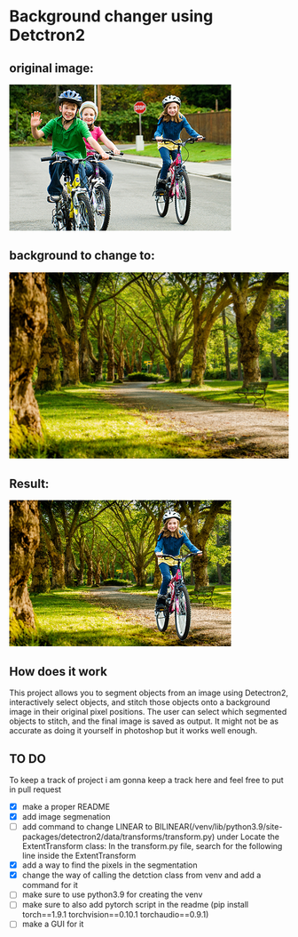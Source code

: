 # Background changer using Detctron2

## original image:

![image](src/image.jpg)

## background to change to:

![background](src/park.jpg)

## Result:

![final](src/stitched_image_on_background.png)

## How does it work

This project allows you to segment objects from an image using Detectron2, interactively select objects, and stitch those objects onto a background image in their original pixel positions. The user can select which segmented objects to stitch, and the final image is saved as output. It might not be as accurate as doing it yourself in photoshop but it works well enough.

## TO DO

To keep a track of project i am gonna keep a track here and feel free to put in pull request



* [x] make a proper README
* [x] add image segmenation
* [ ] add command to change LINEAR to BILINEAR(/venv/lib/python3.9/site-packages/detectron2/data/transforms/transform.py) under Locate the ExtentTransform class: In the transform.py file, search for the following line inside the ExtentTransform
* [x] add a way to find the pixels in the segmentation
* [x] change the way of calling the detction class from venv and add a command for it
* [ ] make sure to use python3.9 for creating the venv
* [ ] make sure to also add pytorch script in the readme (pip install torch==1.9.1 torchvision==0.10.1 torchaudio==0.9.1)
* [ ] make a GUI for it
